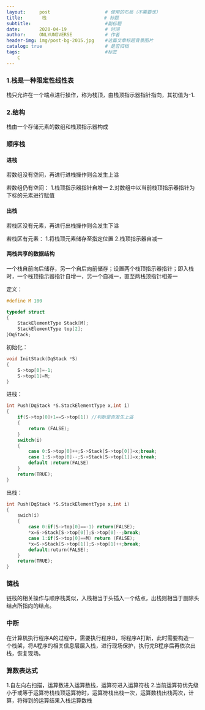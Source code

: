 ```yaml
---
layout:     post                    # 使用的布局（不需要改）
title:       栈                     # 标题 
subtitle:                           #副标题
date:       2020-04-19              # 时间
author:     ONLYUNIVERSE            # 作者
header-img: img/post-bg-2015.jpg    #这篇文章标题背景图片
catalog: true                       # 是否归档
tags:                               #标签
    C
---
```


### 1.栈是一种限定性线性表

栈只允许在一个端点进行操作，称为栈顶，由栈顶指示器指针指向，其初值为-1.

### 2.结构

栈由一个存储元素的数组和栈顶指示器构成

### 顺序栈

#### 进栈

若数组没有空间，再进行进栈操作则会发生上溢

若数组仍有空间：
1.栈顶指示器指针自增一
2.对数组中以当前栈顶指示器指针为下标的元素进行赋值

#### 出栈

若栈区没有元素，再进行出栈操作则会发生下溢

若栈区有元素：
1.将栈顶元素储存至指定位置
2.栈顶指示器自减一

#### 两栈共享的数据结构

一个栈自前向后储存，另一个自后向前储存；设置两个栈顶指示器指针；即入栈时，一个栈顶指示器指针自增一，另一个自减一，直至两栈顶指针相差一

定义：

```c
#define M 100

typedef struct
{
    StackElementType Stack[M];
    StackElementType top[2];
}DqStack;
```

初始化：

```c
void InitStack(DqStack *S)
{
    S->top[0]=-1;
    S->top[1]=M;
}
```

进栈：

```c
int Push(DqStack *S.StackElementType x,int i)
{
    if(S->top[0]+1==S->top[1]) //判断是否发生上溢
    {
        return (FALSE);
    }
    switch(i)
    {
        case 0:S->top[0]++;S->Stack[S->top[0]]=x;break;
        case 1:S->top[0]--;S->Stack[S->top[1]]=x;break;
        default :return(FALSE)
    }
    return(TRUE);
}
```

出栈：

```c
int Push(DqStack *S.StackElementType x,int i)
{
    swich(i)
    {
        case 0:if(S->top[0]==-1) return(FALSE);
        *x=S->Stack[S->top[0]];S->top[0]--;break;
        case 1:if(S->top[0]==M) return (FALSE);
        *x=S->Stack[S->top[1]];S->top[1]++;break;
        default:ruturn(FALSE);
    }
    return(TRUE);
}
```

### 链栈

链栈的相关操作与顺序栈类似，入栈相当于头插入一个结点，出栈则相当于删除头结点所指向的结点。

### 中断

在计算机执行程序A的过程中，需要执行程序B，将程序A打断，此时需要构造一个栈架，将A程序的相关信息层层入栈，进行现场保护，执行完B程序后再依次出栈，恢复现场。

### 算数表达式

1.自左向右扫描，运算数进入运算数栈，运算符进入运算符栈
2.当前运算符优先级小于或等于运算符栈栈顶运算符时，运算符栈出栈一次，运算数栈出栈两次，计算，将得到的运算结果入栈运算数栈
